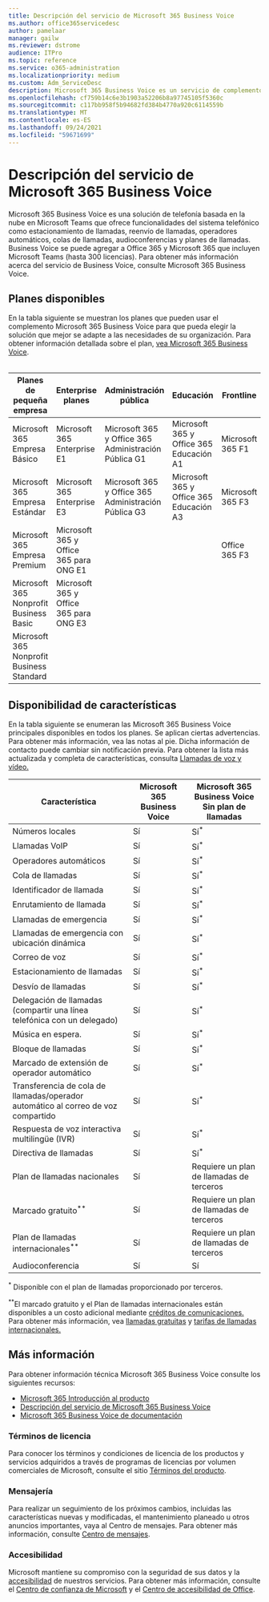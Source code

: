 ```yaml
---
title: Descripción del servicio de Microsoft 365 Business Voice
ms.author: office365servicedesc
author: pamelaar
manager: gailw
ms.reviewer: dstrome
audience: ITPro
ms.topic: reference
ms.service: o365-administration
ms.localizationpriority: medium
ms.custom: Adm_ServiceDesc
description: Microsoft 365 Business Voice es un servicio de complemento que le permite usar Microsoft Teams llamadas telefónicas. Esto combina sistema telefónico, plan de llamadas nacionales, SMS y audioconferencia.
ms.openlocfilehash: cf759b14c6e3b1903a52206b8a97745105f5360c
ms.sourcegitcommit: c117bb958f5b94682fd384b4770a920c6114559b
ms.translationtype: MT
ms.contentlocale: es-ES
ms.lasthandoff: 09/24/2021
ms.locfileid: "59671699"
---
```

# <a name="microsoft-365-business-voice-service-description"></a>Descripción del servicio de Microsoft 365 Business Voice

Microsoft 365 Business Voice es una solución de telefonía basada en la nube en Microsoft Teams que ofrece funcionalidades del sistema telefónico como estacionamiento de llamadas, reenvío de llamadas, operadores automáticos, colas de llamadas, audioconferencias y planes de llamadas. Business Voice se puede agregar a Office 365 y Microsoft 365 que incluyen Microsoft Teams (hasta 300 licencias). Para obtener más información acerca del servicio de Business Voice, consulte Microsoft 365 Business Voice.

## <a name="available-plans"></a>Planes disponibles

En la tabla siguiente se muestran los planes que pueden usar el complemento Microsoft 365 Business Voice para que pueda elegir la solución que mejor se adapte a las necesidades de su organización. Para obtener información detallada sobre el plan, [vea Microsoft 365 Business Voice](/MicrosoftTeams/business-voice/whats-business-voice). <br><br>

| Planes de pequeña empresa | Enterprise planes | Administración pública | Educación | Frontline |
|----------------------|------------------|------------|-----------|-----------|
| Microsoft 365 Empresa Básico | Microsoft 365 Enterprise E1 | Microsoft 365 y Office 365 Administración Pública G1 | Microsoft 365 y Office 365 Educación A1 | Microsoft 365 F1 |
| Microsoft 365 Empresa Estándar | Microsoft 365 Enterprise E3 | Microsoft 365 y Office 365 Administración Pública G3 | Microsoft 365 y Office 365 Educación A3 | Microsoft 365 F3 |
| Microsoft 365 Empresa Premium | Microsoft 365 y Office 365 para ONG E1 | | | Office 365 F3 |
| Microsoft 365 Nonprofit Business Basic | Microsoft 365 y Office 365 para ONG E3 | | | |
| Microsoft 365 Nonprofit Business Standard | | | | |

## <a name="feature-availability"></a>Disponibilidad de características

En la tabla siguiente se enumeran las Microsoft 365 Business Voice principales disponibles en todos los planes. Se aplican ciertas advertencias. Para obtener más información, vea las notas al pie. Dicha información de contacto puede cambiar sin notificación previa. Para obtener la lista más actualizada y completa de características, consulta [Llamadas de voz y vídeo.](https://www.microsoft.com/en-us/microsoft-teams/voice-calling)

| Característica | Microsoft 365 Business Voice | Microsoft 365 Business Voice Sin plan de llamadas |
|---------|------------------------------|---------------------------------------------------|
| Números locales | Sí | Sí<sup>*</sup> |
| Llamadas VoIP | Sí | Sí<sup>*</sup> |
| Operadores automáticos | Sí | Sí<sup>*</sup> |
| Cola de llamadas | Sí | Sí<sup>*</sup> |
| Identificador de llamada | Sí | Sí<sup>*</sup> |
| Enrutamiento de llamada | Sí | Sí<sup>*</sup> |
| Llamadas de emergencia | Sí | Sí<sup>*</sup> |
| Llamadas de emergencia con ubicación dinámica | Sí | Sí<sup>*</sup> |
| Correo de voz | Sí | Sí<sup>*</sup> |
| Estacionamiento de llamadas | Sí | Sí<sup>*</sup> |
| Desvío de llamadas | Sí | Sí<sup>*</sup> |
| Delegación de llamadas (compartir una línea telefónica con un delegado) | Sí | Sí<sup>*</sup> |
| Música en espera. | Sí | Sí<sup>*</sup> |
| Bloque de llamadas | Sí | Sí<sup>*</sup> |
| Marcado de extensión de operador automático | Sí | Sí<sup>*</sup> |
| Transferencia de cola de llamadas/operador automático al correo de voz compartido | Sí | Sí<sup>*</sup> |
| Respuesta de voz interactiva multilingüe (IVR) | Sí | Sí<sup>*</sup> |
| Directiva de llamadas | Sí | Sí<sup>*</sup> |
| Plan de llamadas nacionales | Sí | Requiere un plan de llamadas de terceros |
| Marcado gratuito<sup>**</sup> | Sí | Requiere un plan de llamadas de terceros |
| Plan de llamadas internacionales<sup>**</sup> | Sí | Requiere un plan de llamadas de terceros |
| Audioconferencia | Sí | Sí |

<sup>*</sup> Disponible con el plan de llamadas proporcionado por terceros.

<sup>**</sup>El marcado gratuito y el Plan de llamadas internacionales están disponibles a un costo adicional mediante [créditos de comunicaciones.](/microsoftteams/what-are-communications-credits) Para obtener más información, vea [llamadas gratuitas](/microsoftteams/toll-free-dialing-limitations-and-restrictions) y [tarifas de llamadas internacionales.](https://www.microsoft.com/microsoft-365/microsoft-teams/voice-calling?rtc=1#ow-download-rates)

## <a name="learn-more"></a>Más información

Para obtener información técnica Microsoft 365 Business Voice consulte los siguientes recursos:

- [Microsoft 365 Introducción al producto](/MicrosoftTeams/business-voice/whats-business-voice)
- [Descripción del servicio de Microsoft 365 Business Voice](/office365/servicedescriptions/microsoft-365-business-voice-service-description)
- [Microsoft 365 Business Voice de documentación](/MicrosoftTeams/business-voice/)

### <a name="licensing-terms"></a>Términos de licencia

Para conocer los términos y condiciones de licencia de los productos y servicios adquiridos a través de programas de licencias por volumen comerciales de Microsoft, consulte el sitio [Términos del producto](https://www.microsoft.com/licensing/terms/).

### <a name="messaging"></a>Mensajería 

Para realizar un seguimiento de los próximos cambios, incluidas las características nuevas y modificadas, el mantenimiento planeado u otros anuncios importantes, vaya al Centro de mensajes. Para obtener más información, consulte [Centro de mensajes](/microsoft-365/admin/manage/message-center).

### <a name="accessibility"></a>Accesibilidad

Microsoft mantiene su compromiso con la seguridad de sus datos y la [accesibilidad](https://www.microsoft.com/trust-center/compliance/accessibility) de nuestros servicios. Para obtener más información, consulte el [Centro de confianza de Microsoft](https://www.microsoft.com/trust-center) y el [Centro de accesibilidad de Office](https://support.microsoft.com/office/office-accessibility-center-resources-for-people-with-disabilities-ecab0fcf-d143-4fe8-a2ff-6cd596bddc6d).
